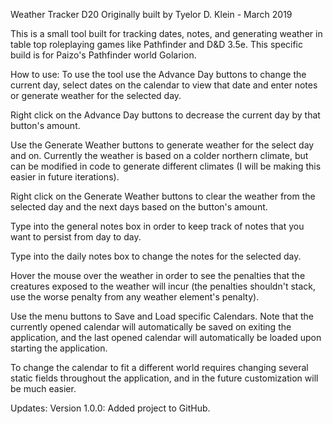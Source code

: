 Weather Tracker D20
Originally built by Tyelor D. Klein - March 2019

This is a small tool built for tracking dates, notes, and generating weather in table top roleplaying games like Pathfinder and D&amp;D 3.5e. This specific build is for Paizo's Pathfinder world Golarion.


How to use:
To use the tool use the Advance Day buttons to change the current day, select dates on the calendar to view that date and enter notes or generate weather for the selected day.

Right click on the Advance Day buttons to decrease the current day by that button's amount.

Use the Generate Weather buttons to generate weather for the select day and on. Currently the weather is based on a colder northern climate, but can be modified in code to generate different climates (I will be making this easier in future iterations).

Right click on the Generate Weather buttons to clear the weather from the selected day and the next days based on the button's amount.

Type into the general notes box in order to keep track of notes that you want to persist from day to day.

Type into the daily notes box to change the notes for the selected day.

Hover the mouse over the weather in order to see the penalties that the creatures exposed to the weather will incur (the penalties shouldn't stack, use the worse penalty from any weather element's penalty).

Use the menu buttons to Save and Load specific Calendars. Note that the currently opened calendar will automatically be saved on exiting the application, and the last opened calendar will automatically be loaded upon starting the application.

To change the calendar to fit a different world requires changing several static fields throughout the application, and in the future customization will be much easier.

Updates:
Version 1.0.0:
Added project to GitHub.




